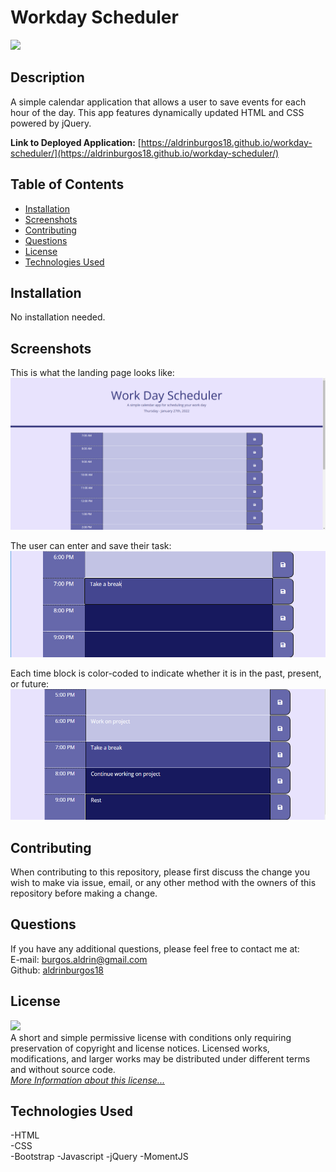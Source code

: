 # Workday Scheduler

![](https://img.shields.io/badge/License-MIT-yellow.svg)

## Description

A simple calendar application that allows a user to save events for each hour of the day. This app features dynamically updated HTML and CSS powered by jQuery.

**Link to Deployed Application:** [https://aldrinburgos18.github.io/workday-scheduler/](https://aldrinburgos18.github.io/workday-scheduler/)

## Table of Contents

- [Installation](#installation)
- [Screenshots](#screenshots)
- [Contributing](#contributing)
- [Questions](#questions)
- [License](#license)
- [Technologies Used](#technologies-used)

## Installation

No installation needed.

## Screenshots

This is what the landing page looks like:
![Landing Page](./assets/img/screenshot-1.png)

The user can enter and save their task:
![Enter Task](./assets/img/screenshot-2.png)

Each time block is color-coded to indicate whether it is in the past, present, or future:
![Color Coding](./assets/img/screenshot-3.png)

## Contributing

When contributing to this repository, please first discuss the change you wish to make via issue, email, or any other method with the owners of this repository before making a change.

## Questions

If you have any additional questions, please feel free to contact me at:  
E-mail: burgos.aldrin@gmail.com  
Github: [aldrinburgos18](https://github.com/aldrinburgos18)

## License

![](https://img.shields.io/badge/License-MIT-yellow.svg)  
A short and simple permissive license with conditions only requiring preservation of copyright and license notices. Licensed works, modifications, and larger works may be distributed under different terms and without source code.  
_[More Information about this license...](https://opensource.org/licenses/MIT)_

## Technologies Used

-HTML  
-CSS  
-Bootstrap
-Javascript
-jQuery
-MomentJS
